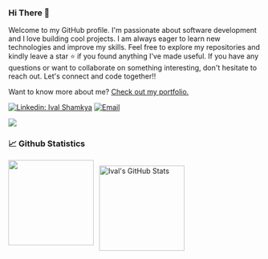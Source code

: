 ### Hi There 👋

Welcome to my GitHub profile. I'm passionate about software development and I love building cool projects. 
I am always eager to learn new technologies and improve my skills.
Feel free to explore my repositories and kindly leave a star ⭐️ if you found anything I've made useful. If you have any questions or want to collaborate on something interesting, don't hesitate to reach out. Let's connect and code together!!

Want to know more about me? [Check out my portfolio.](https://ivalshamkya.com/)

[![Linkedin: Ival Shamkya](https://img.shields.io/badge/-Ival%20Shamkya-blue?style=for-the-badge&logo=Linkedin&logoColor=white&link=https://www.linkedin.com/in/ival-shamkya/)](https://www.linkedin.com/in/ivalshamkya/)
<a href="mailto:ivalshamkya@gmail.com"><img alt="Email" src="https://img.shields.io/badge/ivalshamkya-eb2a1c?style=for-the-badge&logo=gmail&logoColor=fff"></a>

[![](https://komarev.com/ghpvc/?username=ivalshamkya&color=5523de&label=Profile%20Views)](https://github.com/ivalshamkya/ivalshamkya)

### 📈 Github Statistics
<div style="display: flex">
  <img align="center" height="170" src="https://github-readme-stats.vercel.app/api/top-langs/?username=ivalshamkya&layout=compact&theme=react&hide=php&langs_count=6&title_color=212121&text_color=212121&icon_color=212121&bg_color=fff" />
  <img align="center" height="170" style="margin:0.7rem" src="https://github-readme-stats.vercel.app/api?username=ivalshamkya&show_icons=true&include_all_commits=true&line_height=27&layout=compact&theme=buefy&count_private=true&hide=contribs,issues&title_color=0078f0&text_color=212121&bg_color=fff&icon_color=8400f0" alt="Ival's GitHub Stats" />
</div>
<!--
**ivalshamkya/ivalshamkya** is a ✨ _special_ ✨ repository because its `README.md` (this file) appears on your GitHub profile.

Here are some ideas to get you started:

- 🔭 I’m currently working on ...
- 🌱 I’m currently learning ...
- 👯 I’m looking to collaborate on ...
- 🤔 I’m looking for help with ...
- 💬 Ask me about ...
- 📫 How to reach me: ...
- 😄 Pronouns: ...
- ⚡ Fun fact: ...
-->
